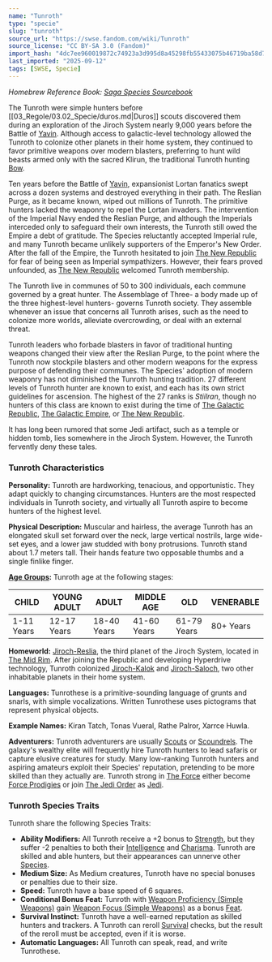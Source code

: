 ```yaml
---
name: "Tunroth"
type: "specie"
slug: "tunroth"
source_url: "https://swse.fandom.com/wiki/Tunroth"
source_license: "CC BY-SA 3.0 (Fandom)"
import_hash: "4dc7ee960019872c74923a3d995d8a45298fb55433075b46719ba58d7e29f43d"
last_imported: "2025-09-12"
tags: [SWSE, Specie]
---
```

*Homebrew Reference Book: [Saga Species Sourcebook](https://swse.fandom.com/wiki/Saga_Species_Sourcebook)*

The Tunroth were simple hunters before [[03_Regole/03.02_Specie/duros.md|Duros]] scouts discovered them during an exploration of the Jiroch System nearly 9,000 years before the Battle of [Yavin](https://swse.fandom.com/wiki/Yavin). Although access to galactic-level technology allowed the Tunroth to colonize other planets in their home system, they continued to favor primitive weapons over modern blasters, preferring to hunt wild beasts armed only with the sacred Klirun, the traditional Tunroth hunting [Bow](https://swse.fandom.com/wiki/Bow).

Ten years before the Battle of [Yavin](https://swse.fandom.com/wiki/Yavin), expansionist Lortan fanatics swept across a dozen systems and destroyed everything in their path. The Reslian Purge, as it became known, wiped out millions of Tunroth. The primitive hunters lacked the weaponry to repel the Lortan invaders. The intervention of the Imperial Navy ended the Reslian Purge, and although the Imperials interceded only to safeguard their own interests, the Tunroth still owed the Empire a debt of gratitude. The Species reluctantly accepted Imperial rule, and many Tunroth became unlikely supporters of the Emperor's New Order. After the fall of the Empire, the Tunroth hesitated to join [The New Republic](https://swse.fandom.com/wiki/The_New_Republic) for fear of being seen as Imperial sympathizers. However, their fears proved unfounded, as [The New Republic](https://swse.fandom.com/wiki/The_New_Republic) welcomed Tunroth membership.

The Tunroth live in communes of 50 to 300 individuals, each commune governed by a great hunter. The Assemblage of Three- a body made up of the three highest-level hunters- governs Tunroth society. They assemble whenever an issue that concerns all Tunroth arises, such as the need to colonize more worlds, alleviate overcrowding, or deal with an external threat.

Tunroth leaders who forbade blasters in favor of traditional hunting weapons changed their view after the Reslian Purge, to the point where the Tunroth now stockpile blasters and other modern weapons for the express purpose of defending their communes. The Species' adoption of modern weaponry has not diminished the Tunroth hunting tradition. 27 different levels of Tunroth hunter are known to exist, and each has its own strict guidelines for ascension. The highest of the 27 ranks is *Stiilran*, though no hunters of this class are known to exist during the time of [The Galactic Republic](https://swse.fandom.com/wiki/The_Galactic_Republic), [The Galactic Empire](https://swse.fandom.com/wiki/The_Galactic_Empire), or [The New Republic](https://swse.fandom.com/wiki/The_New_Republic).

It has long been rumored that some Jedi artifact, such as a temple or hidden tomb, lies somewhere in the Jiroch System. However, the Tunroth fervently deny these tales.
### Tunroth Characteristics
**Personality:** Tunroth are hardworking, tenacious, and opportunistic. They adapt quickly to changing circumstances. Hunters are the most respected individuals in Tunroth society, and virtually all Tunroth aspire to become hunters of the highest level.

**Physical Description:** Muscular and hairless, the average Tunroth has an elongated skull set forward over the neck, large vertical nostrils, large wide-set eyes, and a lower jaw studded with bony protrusions. Tunroth stand about 1.7 meters tall. Their hands feature two opposable thumbs and a single finlike finger.

**[Age Groups](https://swse.fandom.com/wiki/Age_Groups):** Tunroth age at the following stages:

| **CHILD** | **YOUNG ADULT** | **ADULT** | **MIDDLE AGE** | **OLD** | **VENERABLE** |
| --- | --- | --- | --- | --- | --- |
| 1-11 Years | 12-17 Years | 18-40 Years | 41-60 Years | 61-79 Years | 80+ Years |

**Homeworld:** [Jiroch-Reslia](https://swse.fandom.com/wiki/Jiroch-Reslia), the third planet of the Jiroch System, located in [The Mid Rim](https://swse.fandom.com/wiki/The_Mid_Rim). After joining the Republic and developing Hyperdrive technology, Tunroth colonized [Jiroch-Kalok](https://swse.fandom.com/wiki/Jiroch-Kalok) and [Jiroch-Saloch](https://swse.fandom.com/wiki/Jiroch-Saloch), two other inhabitable planets in their home system.

**Languages:** Tunrothese is a primitive-sounding language of grunts and snarls, with simple vocalizations. Written Tunrothese uses pictograms that represent physical objects.

**Example Names:** Kiran Tatch, Tonas Vueral, Rathe Palror, Xarrce Huwla.

**Adventurers:** Tunroth adventurers are usually [Scouts](https://swse.fandom.com/wiki/Scouts) or [Scoundrels](https://swse.fandom.com/wiki/Scoundrels). The galaxy's wealthy elite will frequently hire Tunroth hunters to lead safaris or capture elusive creatures for study. Many low-ranking Tunroth hunters and aspiring amateurs exploit their Species' reputation, pretending to be more skilled than they actually are. Tunroth strong in [The Force](https://swse.fandom.com/wiki/The_Force) either become [Force Prodigies](https://swse.fandom.com/wiki/Force_Prodigies) or join [The Jedi Order](https://swse.fandom.com/wiki/The_Jedi_Order) as [Jedi](https://swse.fandom.com/wiki/Jedi).

### Tunroth Species Traits
Tunroth share the following Species Traits:
- **Ability Modifiers:** All Tunroth receive a +2 bonus to [Strength](https://swse.fandom.com/wiki/Strength), but they suffer -2 penalties to both their [Intelligence](https://swse.fandom.com/wiki/Intelligence) and [Charisma](https://swse.fandom.com/wiki/Charisma). Tunroth are skilled and able hunters, but their appearances can unnerve other [Species](https://swse.fandom.com/wiki/Species).
- **Medium Size:** As Medium creatures, Tunroth have no special bonuses or penalties due to their size.
- **Speed:** Tunroth have a base speed of 6 squares.
- **Conditional Bonus Feat:** Tunroth with [Weapon Proficiency (Simple Weapons)](https://swse.fandom.com/wiki/Weapon_Proficiency_(Simple_Weapons)) gain [Weapon Focus (Simple Weapons)](https://swse.fandom.com/wiki/Weapon_Focus_(Simple_Weapons)) as a bonus [Feat](https://swse.fandom.com/wiki/Feat).
- **Survival Instinct:** Tunroth have a well-earned reputation as skilled hunters and trackers. A Tunroth can reroll [Survival](https://swse.fandom.com/wiki/Survival) checks, but the result of the reroll must be accepted, even if it is worse.
- **Automatic Languages:** All Tunroth can speak, read, and write Tunrothese.